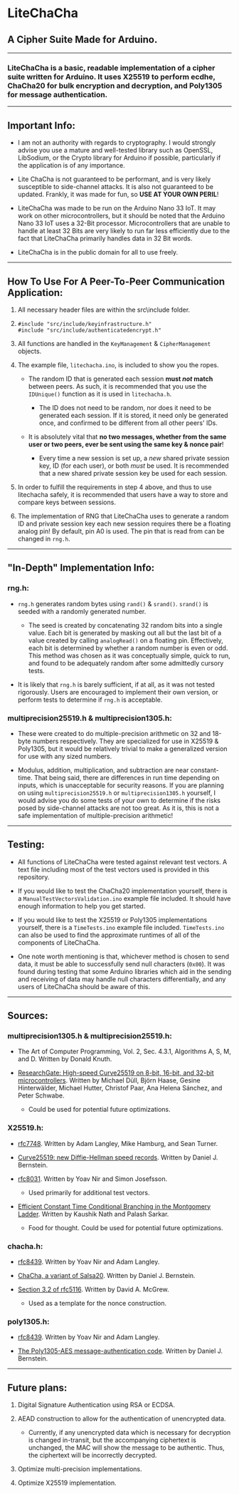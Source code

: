 # LiteChaCha

## A Cipher Suite Made for Arduino.

---

### LiteChaCha is a basic, readable implementation of a cipher suite written for Arduino. It uses X25519 to perform ecdhe, ChaCha20 for bulk encryption and decryption, and Poly1305 for message authentication.

---

## Important Info:

  * I am not an authority with regards to cryptography. I would strongly advise you use a mature and well-tested library such as OpenSSL, LibSodium, or the Crypto library for Arduino if possible, particularly if the application is of any importance.

  * Lite ChaCha is not guaranteed to be performant, and is very likely susceptible to side-channel attacks. It is also not guaranteed to be updated. Frankly, it was made for fun, so **USE AT YOUR OWN PERIL**!

  * LiteChaCha was made to be run on the Arduino Nano 33 IoT. It may work on other microcontrollers, but it should be noted that the Arduino Nano 33 IoT uses a 32-Bit processor. Microcontrollers that are unable to handle at least 32 Bits are very likely to run far less efficiently due to the fact that LiteChaCha primarily handles data in 32 Bit words.

  * LiteChaCha is in the public domain for all to use freely.

---

## How To Use For A Peer-To-Peer Communication Application:

1. All necessary header files are within the src\include folder.

2. ```
   #include "src/include/keyinfrastructure.h"
   #include "src/include/authenticatedencrypt.h"
   ```

3. All functions are handled in the `KeyManagement` & `CipherManagement` objects.

4. The example file, `litechacha.ino`, is included to show you the ropes.

   * The random ID that is generated each session **must *not* match** between peers. As such, it is recommended that you use the `IDUnique()` function as it is used in `litechacha.h`.

     * The ID does not need to be random, nor does it need to be generated each session. If it is stored, it need only be generated once, and confirmed to be different from all other peers' IDs.

   * It is absolutely vital that **no two messages, whether from the same user or two peers, ever be sent using the same key & nonce pair**!

     * Every time a new session is set up, a *new* shared private session key, ID (for each user), or both *must* be used. It is recommended that a new shared private session key be used for each session.

5. In order to fulfill the requirements in step 4 above, and thus to use litechacha safely, it is recommended that users have a way to store and compare keys between sessions.

6. The implementation of RNG that LiteChaCha uses to generate a random ID and private session key each new session requires there be a floating analog pin! By default, pin A0 is used. The pin that is read from can be changed in `rng.h`.

---

## "In-Depth" Implementation Info:

### rng.h:

* `rng.h` generates random bytes using `rand()` & `srand()`. `srand()` is seeded with a randomly generated number.

  * The seed is created by concatenating 32 random bits into a single value. Each bit is generated by masking out all but the last bit of a value created by calling `analogRead()` on a floating pin. Effectively, each bit is determined by whether a random number is even or odd. This method was chosen as it was conceptually simple, quick to run, and found to be adequately random after some admittedly cursory tests.

* It is likely that `rng.h` is barely sufficient, if at all, as it was not tested rigorously. Users are encouraged to implement their own version, or perform tests to determine if `rng.h` is acceptable.

### multiprecision25519.h & multiprecision1305.h:

* These were created to do multiple-precision arithmetic on 32 and 18-byte numbers respectively. They are specialized for use in X25519 & Poly1305, but it would be relatively trivial to make a generalized version for use with any sized numbers.

* Modulus, addition, multiplication, and subtraction are near constant-time. That being said, there are differences in run time depending on inputs, which is unacceptable for security reasons. If you are planning on using `multiprecision25519.h` or `multiprecision1305.h` yourself, I would advise you do some tests of your own to determine if the risks posed by side-channel attacks are not too great. As it is, this is not a safe implementation of multiple-precision arithmetic!

---

## Testing:

* All functions of LiteChaCha were tested against relevant test vectors. A text file including most of the test vectors used is provided in this repository.

* If you would like to test the ChaCha20 implementation yourself, there is a `ManualTestVectorsValidation.ino` example file included. It should have enough information to help you get started.

* If you would like to test the X25519 or Poly1305 implementations yourself, there is a `TimeTests.ino` example file included. `TimeTests.ino` can also be used to find the approximate runtimes of all of the components of LiteChaCha.

* One note worth mentioning is that, whichever method is chosen to send data, it must be able to successfully send null characters (`0x00`). It was found during testing that some Arduino libraries which aid in the sending and receiving of data may handle null characters differentially, and any users of LiteChaCha should be aware of this.

---

## Sources:

### multiprecision1305.h & multiprecision25519.h:

* The Art of Computer Programming, Vol. 2, Sec. 4.3.1, Algorithms A, S, M, and D. Written by Donald Knuth.

* [ResearchGate: High-speed Curve25519 on 8-bit, 16-bit, and 32-bit microcontrollers](https://www.researchgate.net/publication/277940984_High-speed_Curve25519_on_8-bit_16-bit_and_32-bit_microcontrollers). Written by Michael Düll, Björn Haase, Gesine Hinterwälder, Michael Hutter, Christof Paar, Ana Helena Sánchez, and Peter Schwabe.

  * Could be used for potential future optimizations.

### X25519.h:

* [rfc7748](https://datatracker.ietf.org/doc/html/rfc7748). Written by Adam Langley, Mike Hamburg, and Sean Turner.

* [Curve25519: new Diffie-Hellman speed records](https://cr.yp.to/ecdh/curve25519-20060209.pdf). Written by Daniel J. Bernstein.

* [rfc8031](https://datatracker.ietf.org/doc/html/rfc8031). Written by Yoav Nir and Simon Josefsson.

  * Used primarily for additional test vectors.

* [Efficient Constant Time Conditional Branching in the Montgomery Ladder](https://eprint.iacr.org/eprint-bin/getfile.pl?entry=2019/1410&version=20191205:080951&file=1410.pdf). Written by Kaushik Nath and Palash Sarkar.

  * Food for thought. Could be used for potential future optimizations.

### chacha.h:

* [rfc8439](https://datatracker.ietf.org/doc/html/rfc8439). Written by Yoav Nir and Adam Langley.

* [ChaCha, a variant of Salsa20](https://cr.yp.to/chacha/chacha-20080128.pdf). Written by Daniel J. Bernstein.

* [Section 3.2 of rfc5116](https://datatracker.ietf.org/doc/html/rfc5116#section-3.2). Written by David A. McGrew.

  * Used as a template for the nonce construction.

### poly1305.h:

* [rfc8439](https://datatracker.ietf.org/doc/html/rfc8439). Written by Yoav Nir and Adam Langley.

* [The Poly1305-AES message-authentication code](https://cr.yp.to/mac/poly1305-20050329.pdf). Written by Daniel J. Bernstein.

---

## Future plans:

1. Digital Signature Authentication using RSA or ECDSA.

2. AEAD construction to allow for the authentication of unencrypted data.

   * Currently, if any unencrypted data which is necessary for decryption is changed in-transit, but the accompanying ciphertext is unchanged, the MAC will show the message to be authentic. Thus, the ciphertext will be incorrectly decrypted.

3. Optimize multi-precision implementations.

4. Optimize X25519 implementation.
